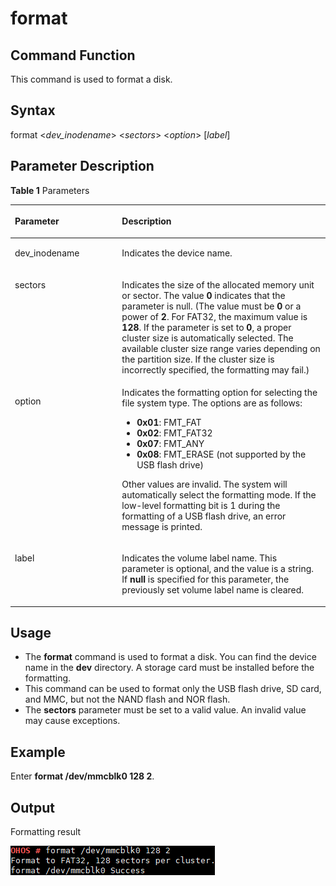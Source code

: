# format<a name="EN-US_TOPIC_0000001051611540"></a>

## Command Function<a name="section1922331919169"></a>

This command is used to format a disk.

## Syntax<a name="section249226169"></a>

format <_dev\_inodename_\> <_sectors_\> <_option_\> \[_label_\]

## Parameter Description<a name="section985173416177"></a>

**Table  1**  Parameters

<a name="table1183mcpsimp"></a>
<table><thead align="left"><tr id="row1188mcpsimp"><th class="cellrowborder" valign="top" width="34%" id="mcps1.2.3.1.1"><p id="p1190mcpsimp"><a name="p1190mcpsimp"></a><a name="p1190mcpsimp"></a><strong id="b101095916104"><a name="b101095916104"></a><a name="b101095916104"></a>Parameter</strong></p>
</th>
<th class="cellrowborder" valign="top" width="66%" id="mcps1.2.3.1.2"><p id="p1192mcpsimp"><a name="p1192mcpsimp"></a><a name="p1192mcpsimp"></a><strong id="b14213111171020"><a name="b14213111171020"></a><a name="b14213111171020"></a>Description</strong></p>
</th>
</tr>
</thead>
<tbody><tr id="row1193mcpsimp"><td class="cellrowborder" valign="top" width="34%" headers="mcps1.2.3.1.1 "><p id="p1195mcpsimp"><a name="p1195mcpsimp"></a><a name="p1195mcpsimp"></a>dev_inodename</p>
</td>
<td class="cellrowborder" valign="top" width="66%" headers="mcps1.2.3.1.2 "><p id="p1197mcpsimp"><a name="p1197mcpsimp"></a><a name="p1197mcpsimp"></a>Indicates the device name.</p>
</td>
</tr>
<tr id="row1203mcpsimp"><td class="cellrowborder" valign="top" width="34%" headers="mcps1.2.3.1.1 "><p id="p1205mcpsimp"><a name="p1205mcpsimp"></a><a name="p1205mcpsimp"></a>sectors</p>
</td>
<td class="cellrowborder" valign="top" width="66%" headers="mcps1.2.3.1.2 "><p id="p1207mcpsimp"><a name="p1207mcpsimp"></a><a name="p1207mcpsimp"></a>Indicates the size of the allocated memory unit or sector. The value <strong id="b1574273871018"><a name="b1574273871018"></a><a name="b1574273871018"></a>0</strong> indicates that the parameter is null. (The value must be <strong id="b16428721113"><a name="b16428721113"></a><a name="b16428721113"></a>0</strong> or a power of <strong id="b1053419931111"><a name="b1053419931111"></a><a name="b1053419931111"></a>2</strong>. For FAT32, the maximum value is <strong id="b51473841110"><a name="b51473841110"></a><a name="b51473841110"></a>128</strong>. If the parameter is set to <strong id="b99547931214"><a name="b99547931214"></a><a name="b99547931214"></a>0</strong>, a proper cluster size is automatically selected. The available cluster size range varies depending on the partition size. If the cluster size is incorrectly specified, the formatting may fail.)</p>
</td>
</tr>
<tr id="row1208mcpsimp"><td class="cellrowborder" valign="top" width="34%" headers="mcps1.2.3.1.1 "><p id="p1210mcpsimp"><a name="p1210mcpsimp"></a><a name="p1210mcpsimp"></a>option</p>
</td>
<td class="cellrowborder" valign="top" width="66%" headers="mcps1.2.3.1.2 "><div class="p" id="p1212mcpsimp"><a name="p1212mcpsimp"></a><a name="p1212mcpsimp"></a>Indicates the formatting option for selecting the file system type. The options are as follows:<a name="ul10971366369"></a><a name="ul10971366369"></a><ul id="ul10971366369"><li><strong id="b169384514517"><a name="b169384514517"></a><a name="b169384514517"></a>0x01</strong>: FMT_FAT</li><li><strong id="b143061510125114"><a name="b143061510125114"></a><a name="b143061510125114"></a>0x02</strong>: FMT_FAT32</li><li><strong id="b3245614165116"><a name="b3245614165116"></a><a name="b3245614165116"></a>0x07</strong>: FMT_ANY</li><li><strong id="b018121813512"><a name="b018121813512"></a><a name="b018121813512"></a>0x08</strong>: FMT_ERASE (not supported by the USB flash drive)</li></ul>
</div>
<p id="p28366459374"><a name="p28366459374"></a><a name="p28366459374"></a>Other values are invalid. The system will automatically select the formatting mode. If the low-level formatting bit is 1 during the formatting of a USB flash drive, an error message is printed.</p>
</td>
</tr>
<tr id="row1213mcpsimp"><td class="cellrowborder" valign="top" width="34%" headers="mcps1.2.3.1.1 "><p id="p1215mcpsimp"><a name="p1215mcpsimp"></a><a name="p1215mcpsimp"></a>label</p>
</td>
<td class="cellrowborder" valign="top" width="66%" headers="mcps1.2.3.1.2 "><p id="p1217mcpsimp"><a name="p1217mcpsimp"></a><a name="p1217mcpsimp"></a>Indicates the volume label name. This parameter is optional, and the value is a string. If <strong id="b16648426102713"><a name="b16648426102713"></a><a name="b16648426102713"></a>null</strong> is specified for this parameter, the previously set volume label name is cleared.</p>
</td>
</tr>
</tbody>
</table>

## Usage<a name="section1510162714162"></a>

-   The  **format**  command is used to format a disk. You can find the device name in the  **dev**  directory. A storage card must be installed before the formatting.
-   This command can be used to format only the USB flash drive, SD card, and MMC, but not the NAND flash and NOR flash.
-   The  **sectors**  parameter must be set to a valid value. An invalid value may cause exceptions.

## Example<a name="section25691431161611"></a>

Enter  **format /dev/mmcblk0 128 2**.

## Output<a name="section17368112365920"></a>

Formatting result

![](figures/en-us_image_0000001052370307.png)

